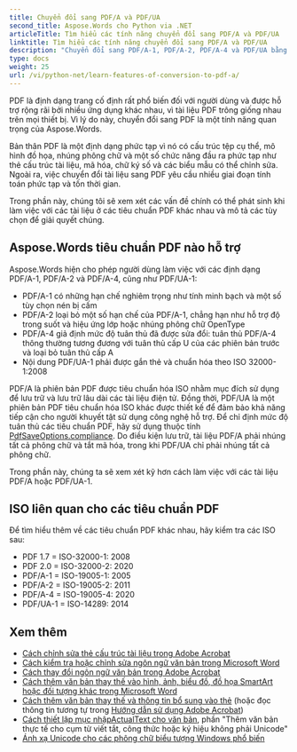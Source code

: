 ```yaml
---
title: Chuyển đổi sang PDF/A và PDF/UA
second_title: Aspose.Words cho Python via .NET
articleTitle: Tìm hiểu các tính năng chuyển đổi sang PDF/A và PDF/UA
linktitle: Tìm hiểu các tính năng chuyển đổi sang PDF/A và PDF/UA
description: "Chuyển đổi sang PDF/A-1, PDF/A-2, PDF/A-4 và PDF/UA bằng Python. Chọn tiêu chuẩn PDF tốt nhất để chuyển đổi tài liệu bằng Python via .NET."
type: docs
weight: 25
url: /vi/python-net/learn-features-of-conversion-to-pdf-a/
---
```


PDF là định dạng trang cố định rất phổ biến đối với người dùng và được hỗ trợ rộng rãi bởi nhiều ứng dụng khác nhau, vì tài liệu PDF trông giống nhau trên mọi thiết bị. Vì lý do này, chuyển đổi sang PDF là một tính năng quan trọng của Aspose.Words.

Bản thân PDF là một định dạng phức tạp vì nó có cấu trúc tệp cụ thể, mô hình đồ họa, nhúng phông chữ và một số chức năng đầu ra phức tạp như thẻ cấu trúc tài liệu, mã hóa, chữ ký số và các biểu mẫu có thể chỉnh sửa. Ngoài ra, việc chuyển đổi tài liệu sang PDF yêu cầu nhiều giai đoạn tính toán phức tạp và tốn thời gian.

Trong phần này, chúng tôi sẽ xem xét các vấn đề chính có thể phát sinh khi làm việc với các tài liệu ở các tiêu chuẩn PDF khác nhau và mô tả các tùy chọn để giải quyết chúng.

## Aspose.Words tiêu chuẩn PDF nào hỗ trợ

Aspose.Words hiện cho phép người dùng làm việc với các định dạng PDF/A-1, PDF/A-2 và PDF/A-4, cũng như PDF/UA-1:

- PDF/A-1 có những hạn chế nghiêm trọng như tính minh bạch và một số tùy chọn nén bị cấm
- PDF/A-2 loại bỏ một số hạn chế của PDF/A-1, chẳng hạn như hỗ trợ độ trong suốt và hiệu ứng lớp hoặc nhúng phông chữ OpenType
- PDF/A-4 giả định mức độ tuân thủ đã được sửa đổi: tuân thủ PDF/A-4 thông thường tương đương với tuân thủ cấp U của các phiên bản trước và loại bỏ tuân thủ cấp A
- Nội dung PDF/UA-1 phải được gắn thẻ và chuẩn hóa theo ISO 32000-1:2008

PDF/A là phiên bản PDF được tiêu chuẩn hóa ISO nhằm mục đích sử dụng để lưu trữ và lưu trữ lâu dài các tài liệu điện tử. Đồng thời, PDF/UA là một phiên bản PDF tiêu chuẩn hóa ISO khác được thiết kế để đảm bảo khả năng tiếp cận cho người khuyết tật sử dụng công nghệ hỗ trợ. Để chỉ định mức độ tuân thủ các tiêu chuẩn PDF, hãy sử dụng thuộc tính [PdfSaveOptions.compliance](https://reference.aspose.com/words/python-net/aspose.words.saving/pdfsaveoptions/compliance/). Do điều kiện lưu trữ, tài liệu PDF/A phải nhúng tất cả phông chữ và tắt mã hóa, trong khi PDF/UA chỉ phải nhúng tất cả phông chữ.

Trong phần này, chúng ta sẽ xem xét kỹ hơn cách làm việc với các tài liệu PDF/A hoặc PDF/UA-1.

## ISO liên quan cho các tiêu chuẩn PDF

Để tìm hiểu thêm về các tiêu chuẩn PDF khác nhau, hãy kiểm tra các ISO sau:

- PDF 1.7 = ISO-32000-1: 2008
- PDF 2.0 = ISO-32000-2: 2020
- PDF/A-1 = ISO-19005-1: 2005
- PDF/A-2 = ISO-19005-2: 2011
- PDF/A-4 = ISO-19005-4: 2020
- PDF/UA-1 = ISO-14289: 2014

## Xem thêm

* [Cách chỉnh sửa thẻ cấu trúc tài liệu trong Adobe Acrobat](https://helpx.adobe.com/acrobat/using/editing-document-structure-content-tags.html)
* [Cách kiểm tra hoặc chỉnh sửa ngôn ngữ văn bản trong Microsoft Word](https://support.microsoft.com/en-us/office/check-spelling-and-grammar-in-a-different-language-667ba67a-a202-42fd-8596-edc1fa320e00)
* [Cách thay đổi ngôn ngữ văn bản trong Adobe Acrobat](https://helpx.adobe.com/acrobat/using/editing-document-structure-content-tags.html#add_alternate_text_and_supplementary_information_to_tags)
* [Cách thêm văn bản thay thế vào hình, ảnh, biểu đồ, đồ họa SmartArt hoặc đối tượng khác trong Microsoft Word](https://support.microsoft.com/en-us/office/add-alternative-text-to-a-shape-picture-chart-smartart-graphic-or-other-object-44989b2a-903c-4d9a-b742-6a75b451c669)
* [Cách thêm văn bản thay thế và thông tin bổ sung vào thẻ](https://helpx.adobe.com/acrobat/using/create-verify-pdf-accessibility.html) (hoặc đọc thông tin tương tự trong [Hướng dẫn sử dụng Adobe Acrobat](https://helpx.adobe.com/acrobat/using/editing-document-structure-content-tags.html#add_alternate_text_and_supplementary_information_to_tags))
* [Cách thiết lập mục nhậpActualText cho văn bản](https://helpx.adobe.com/acrobat/using/create-verify-pdf-accessibility.html), phần "Thêm văn bản thực tế cho cụm từ viết tắt, công thức hoặc ký hiệu không phải Unicode"
* [Ánh xạ Unicode cho các phông chữ biểu tượng Windows phổ biến](http://www.alanwood.net/demos/webdings.html)